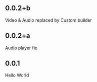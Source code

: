 ## 0.0.2+b

Video & Audio replaced by Custom builder

## 0.0.2+a

Audio player fix

## 0.0.1

Hello World